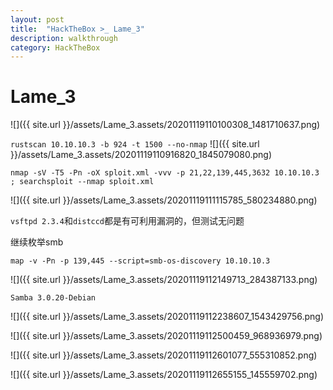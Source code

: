 ```yaml
---
layout: post
title:  "HackTheBox >_ Lame_3"
description: walkthrough
category: HackTheBox
---
```

# Lame_3

![]({{ site.url }}/assets/Lame_3.assets/20201119110100308_1481710637.png)

`rustscan 10.10.10.3 -b 924 -t 1500 --no-nmap`
![]({{ site.url }}/assets/Lame_3.assets/20201119110916820_1845079080.png)

`nmap -sV -T5 -Pn -oX sploit.xml -vvv -p 21,22,139,445,3632 10.10.10.3 ; searchsploit --nmap sploit.xml`

![]({{ site.url }}/assets/Lame_3.assets/20201119111115785_580234880.png)

`vsftpd 2.3.4`和`distccd`都是有可利用漏洞的，但测试无问题

继续枚举smb

`map -v -Pn -p 139,445 --script=smb-os-discovery 10.10.10.3`

![]({{ site.url }}/assets/Lame_3.assets/20201119112149713_284387133.png)

`Samba 3.0.20-Debian`

![]({{ site.url }}/assets/Lame_3.assets/20201119112238607_1543429756.png)

![]({{ site.url }}/assets/Lame_3.assets/20201119112500459_968936979.png)

![]({{ site.url }}/assets/Lame_3.assets/20201119112601077_555310852.png)

![]({{ site.url }}/assets/Lame_3.assets/20201119112655155_145559702.png)

